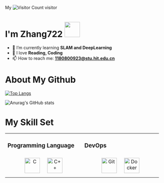 <div align="center">

</div>  

My ![Visitor Count](https://profile-counter.glitch.me/zhang722/count.svg) visitor


# I'm Zhang722 <img src="https://media.giphy.com/media/12oufCB0MyZ1Go/giphy.gif" width="50">

- 🌱 I’m currently learning **SLAM and DeepLearning**
- 🤔 I love **Reading, Coding**
- 📫 How to reach me: **1180800923@stu.hit.edu.cn**

# About My Github

[![Top Langs](https://github-readme-stats.vercel.app/api/top-langs/?username=zhang722&layout=compact)](https://github.com/Christmas-Wong/github-readme-stats)

![Anurag's GitHub stats](https://github-readme-stats.vercel.app/api?username=zhang722&show_icons=true&theme=tokyonight)

# My Skill Set  
<table><tr><td valign="top" width="33%">





### Programming Language  
<div align="center">  
<img style="margin: 10px" src="https://profilinator.rishav.dev/skills-assets/c-original.svg" alt="C" height="50" />  
<img style="margin: 10px" src="https://profilinator.rishav.dev/skills-assets/cplusplus-original.svg" alt="C++" height="50" />  
</div>


</td><td valign="top" width="33%">



### DevOps  
<div align="center">  
<img style="margin: 10px" src="https://profilinator.rishav.dev/skills-assets/git-scm-icon.svg" alt="Git" height="50" />  
<img style="margin: 10px" src="https://profilinator.rishav.dev/skills-assets/docker-original-wordmark.svg" alt="Docker" height="50" />  
</div>

</td></tr></table>  

<br/>  

